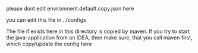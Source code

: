 please dont edit environment.default.copy.json here

you can edit this file in ../configs

The file if exists here in this directory is copied by maven.
If you try to start the java-application from an IDEA, then make sure, that you call maven first, which copy/update the config here
